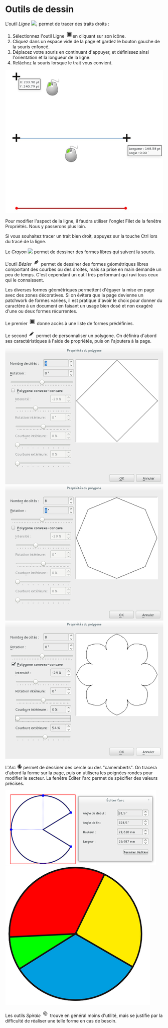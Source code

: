 # Outils de dessin

L'outil _Ligne_ ![](drawing-tools/draw-path.pngdrawing-tools/draw-line.png), permet de tracer des traits droits :

1. Sélectionnez l'outil Ligne ![](drawing-tools/draw-rectangle.png)en cliquant sur son icône.
2. Cliquez dans un espace vide de la page et gardez le bouton gauche de la souris enfoncé.
3. Déplacez votre souris en continuant d'appuyer, et définissez ainsi l'orientation et la longueur de la ligne.
4. Relâchez la souris lorsque le trait vous convient.

![](drawing-tools/drawing-a-line-fr.png)

Pour modifier l'aspect de la ligne, il faudra utiliser l'onglet Filet de la fenêtre Propriétés. Nous y passerons plus loin.

Si vous souhaitez tracer un trait bien droit, appuyez sur la touche Ctrl lors du tracé de la ligne.

Le _Crayon_ ![](drawing-tools/draw-path.pngdrawing-tools/draw-freehand.png) permet de dessiner des formes libres qui suivent la souris.

L'outil _Bézier_ ![](drawing-tools/draw-path.png) permet de dessiner des formes géométriques libres comportant des courbes ou des droites, mais sa prise en main demande un peu de temps. C'est cependant un outil très performant qui ravi tous ceux qui le connaissent.

Les diverses formes géométriques permettent d'égayer la mise en page avec des zones décoratives. Si on évitera que la page devienne un patchwork de formes variées, il est pratique d'avoir le choix pour donner du caractère à un document en faisant un usage bien dosé et non exagéré d'une ou deux formes récurrentes.

Le premier ![](drawing-tools/draw-rectangle.png) donne accès à une liste de formes prédéfinies.

Le second ![](drawing-tools/draw-freehand.png) permet de personnaliser un polygone. On définira d'abord ses caractéristiques à l'aide de propriétés, puis on l'ajoutera à la page.

![](drawing-tools/shape-square-fr.png)
![](drawing-tools/shape-octagon-fr.png)
![](drawing-tools/shape-flower-fr.png)

L'_Arc_ ![](drawing-tools/draw-arc.png) permet de dessiner des cercle ou des "camemberts". On tracera d'abord la forme sur la page, puis on utilisera les poignées rondes pour modifier le secteur. La fenêtre Éditer l'arc permet de spécifier des valeurs précises.

![](drawing-tools/pie-settings-fr.png)
![](drawing-tools/pie.png)

Les outils _Spirale_ ![](drawing-tools/draw-spiral.png) trouve en général moins d'utilité, mais se justifie par la difficulté de réaliser une telle forme en cas de besoin.
